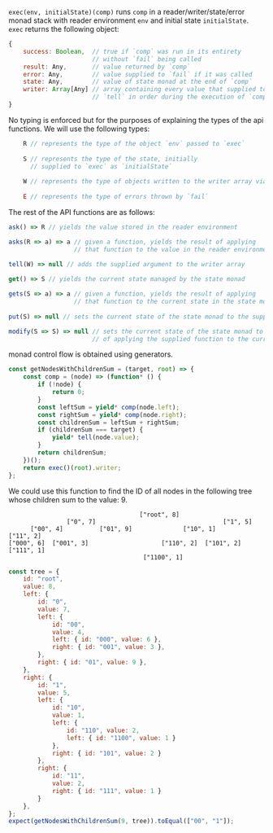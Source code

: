 `exec(env, initialState)(comp)` runs `comp` in a reader/writer/state/error monad stack with reader environment `env` and initial state `initialState`. `exec` returns the following object:
```javascript
{
	success: Boolean,  // true if `comp` was run in its entirety
	                   // without `fail` being called
	result: Any,       // value returned by `comp`
	error: Any,        // value supplied to `fail` if it was called
	state: Any,        // value of state monad at the end of `comp`
	writer: Array[Any] // array containing every value that supplied to
	                   // `tell` in order during the execution of `comp`
}
```

No typing is enforced but for the purposes of explaining the types of the api functions. We will use the following types:
```javascript
	R // represents the type of the object `env` passed to `exec`
	
	S // represents the type of the state, initially 
	  // supplied to `exec` as `initialState`
	  
	W // represents the type of objects written to the writer array via `tell`
	
	E // represents the type of errors thrown by `fail`
```

The rest of the API functions are as follows:
```javascript
ask() => R // yields the value stored in the reader environment

asks(R => a) => a // given a function, yields the result of applying
                  // that function to the value in the reader environment
                  
tell(W) => null // adds the supplied argument to the writer array

get() => S // yields the current state managed by the state monad

gets(S => a) => a // given a function, yields the result of applying
                  // that function to the current state in the state monad
                  
put(S) => null // sets the current state of the state monad to the supplied value

modify(S => S) => null // sets the current state of the state monad to the result
                       // of applying the supplied function to the current state
```

monad control flow is obtained using generators. 


```javascript
const getNodesWithChildrenSum = (target, root) => {
	const comp = (node) => (function* () {
		if (!node) {
			return 0;
		}
		const leftSum = yield* comp(node.left);
		const rightSum = yield* comp(node.right);
		const childrenSum = leftSum + rightSum;
		if (childrenSum === target) {
			yield* tell(node.value);
		}
		return childrenSum;
	})();
	return exec()(root).writer;
};
```
We could use this function to find the ID of all nodes in the following tree whose children sum to the value: 9.
```
                                    ["root", 8]
                ["0", 7]                                   ["1", 5]
      ["00", 4]          ["01", 9]              ["10", 1]           ["11", 2]
["000", 6]  ["001", 3]                    ["110", 2]  ["101", 2]          ["111", 1]
                                     ["1100", 1]
```
```javascript
const tree = {
	id: "root",
	value: 8,
	left: {
		id: "0",
		value: 7,
		left: {
			id: "00",
			value: 4,
			left: { id: "000", value: 6 },
			right: { id: "001", value: 3 },
		},
		right: { id: "01", value: 9 },
	},
	right: {
		id: "1",
		value: 5,
		left: {
			id: "10",
			value: 1,
			left: {
				id: "110", value: 2,
				left: { id: "1100", value: 1 }
			},
			right: { id: "101", value: 2 }
		},
		right: {
			id: "11",
			value: 2,
			right: { id: "111", value: 1 }
		}
	},
};
expect(getNodesWithChildrenSum(9, tree)).toEqual(["00", "1"]);

```
<!--stackedit_data:
eyJoaXN0b3J5IjpbMTI0NjU2MDA1Myw4NTUzMTA3MzIsLTE1Nz
U5NzU1MTgsMjAyNjM3MzE1LC0xNTk2NDY2MDAwXX0=
-->